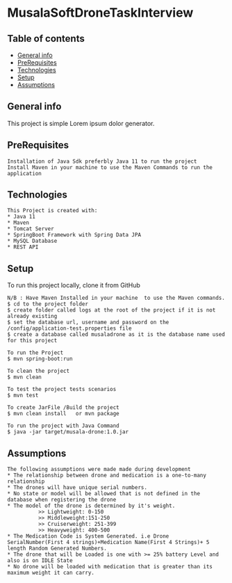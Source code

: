 # MusalaSoftDroneTaskInterview
## Table of contents
* [General info](#general-info)
* [PreRequisites](#prerequisites)
* [Technologies](#technologies)
* [Setup](#setup)
* [Assumptions](#assumptions)

## General info
This project is simple Lorem ipsum dolor generator.

## PreRequisites
```
Installation of Java Sdk preferbly Java 11 to run the project
Install Maven in your machine to use the Maven Commands to run the application
```
## Technologies
```
This Project is created with:
* Java 11
* Maven
* Tomcat Server
* SpringBoot Framework with Spring Data JPA
* MySQL Database
* REST API
```
	
## Setup
To run this project locally, clone it from GitHub

```
N/B : Have Maven Installed in your machine  to use the Maven commands.
$ cd to the project folder
$ create folder called logs at the root of the project if it is not already existing
$ set the database url, username and password on the /config/application-test.properties file
$ create a database called musaladrone as it is the database name used for this project

To run the Project
$ mvn spring-boot:run

To clean the project
$ mvn clean

To test the project tests scenarios
$ mvn test

To create JarFile /Build the project
$ mvn clean install   or mvn package

To run the project with Java Command
$ java -jar target/musala-drone:1.0.jar
```
## Assumptions
```
The following assumptions were made made during development
* The relationship between drone and medication is a one-to-many relationship
* The drones will have unique serial numbers.
* No state or model will be allowed that is not defined in the database when registering the drone
* The model of the drone is determined by it's weight.
          >> Lightweight: 0-150
          >> Middleweight:151-250
          >> Cruiserweight: 251-399
          >> Heavyweight: 400-500
* The Medication Code is System Generated. i.e Drone SerialNumber(First 4 strings)+Medication Name(First 4 Strings)+ 5 length Random Generated Numbers.
* The drone that will be Loaded is one with >= 25% battery Level and also is on IDLE State
* No drone will be loaded with medication that is greater than its maximum weight it can carry.
```
